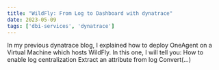 ```yaml
---
title: "WildFly: From Log to Dashboard with dynatrace"
date: 2023-05-09
tags: ['dbi-services', 'dynatrace']
---
```

In my previous dynatrace blog, I explained how to deploy OneAgent on a Virtual Machine which hosts WildFly. In this one, I will tell you: How to enable log centralization Extract an attribute from log Convert(…)